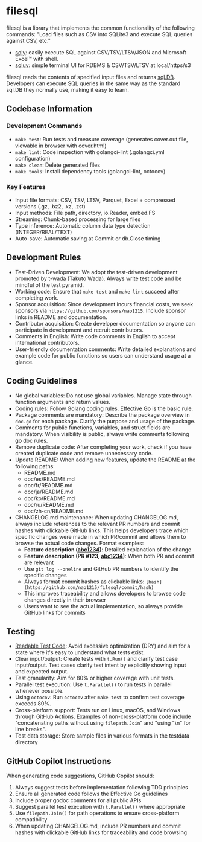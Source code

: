 # filesql

filesql is a library that implements the common functionality of the following commands: "Load files such as CSV into SQLite3 and execute SQL queries against CSV, etc."
- [sqly](https://github.com/nao1215/sqly): easily execute SQL against CSV/TSV/LTSV/JSON and Microsoft Excel™ with shell.
- [sqluv](https://github.com/nao1215/sqluv): simple terminal UI for RDBMS & CSV/TSV/LTSV at local/https/s3

filesql reads the contents of specified input files and returns [sql.DB](https://pkg.go.dev/database/sql#DB). Developers can execute SQL queries in the same way as the standard sql.DB they normally use, making it easy to learn.

## Codebase Information
### Development Commands
- `make test`: Run tests and measure coverage (generates cover.out file, viewable in browser with cover.html)
- `make lint`: Code inspection with golangci-lint (.golangci.yml configuration)
- `make clean`: Delete generated files
- `make tools`: Install dependency tools (golangci-lint, octocov)

### Key Features
- Input file formats: CSV, TSV, LTSV, Parquet, Excel + compressed versions (.gz, .bz2, .xz, .zst)
- Input methods: File path, directory, io.Reader, embed.FS
- Streaming: Chunk-based processing for large files
- Type inference: Automatic column data type detection (INTEGER/REAL/TEXT)
- Auto-save: Automatic saving at Commit or db.Close timing

## Development Rules
- Test-Driven Development: We adopt the test-driven development promoted by t-wada (Takuto Wada). Always write test code and be mindful of the test pyramid.
- Working code: Ensure that `make test` and `make lint` succeed after completing work.
- Sponsor acquisition: Since development incurs financial costs, we seek sponsors via `https://github.com/sponsors/nao1215`. Include sponsor links in README and documentation.
- Contributor acquisition: Create developer documentation so anyone can participate in development and recruit contributors.
- Comments in English: Write code comments in English to accept international contributors.
- User-friendly documentation comments: Write detailed explanations and example code for public functions so users can understand usage at a glance.

## Coding Guidelines
- No global variables: Do not use global variables. Manage state through function arguments and return values.
- Coding rules: Follow Golang coding rules. [Effective Go](https://go.dev/doc/effective_go) is the basic rule.
- Package comments are mandatory: Describe the package overview in `doc.go` for each package. Clarify the purpose and usage of the package.
- Comments for public functions, variables, and struct fields are mandatory: When visibility is public, always write comments following go doc rules.
- Remove duplicate code: After completing your work, check if you have created duplicate code and remove unnecessary code.
- Update README: When adding new features, update the README at the following paths:
  - README.md
  - doc/es/README.md
  - doc/fr/README.md
  - doc/ja/README.md
  - doc/ko/README.md
  - doc/ru/README.md
  - doc/zh-cn/README.md
- CHANGELOG.md maintenance: When updating CHANGELOG.md, always include references to the relevant PR numbers and commit hashes with clickable GitHub links. This helps developers trace which specific changes were made in which PR/commit and allows them to browse the actual code changes. Format examples:
  - **Feature description ([abc1234](https://github.com/nao1215/filesql/commit/abc1234))**: Detailed explanation of the change
  - **Feature description (PR #123, [abc1234](https://github.com/nao1215/filesql/commit/abc1234))**: When both PR and commit are relevant
  - Use `git log --oneline` and GitHub PR numbers to identify the specific changes
  - Always format commit hashes as clickable links: `[hash](https://github.com/nao1215/filesql/commit/hash)`
  - This improves traceability and allows developers to browse code changes directly in their browser
  - Users want to see the actual implementation, so always provide GitHub links for commits

## Testing
- [Readable Test Code](https://logmi.jp/main/technology/327449): Avoid excessive optimization (DRY) and aim for a state where it's easy to understand what tests exist.
- Clear input/output: Create tests with `t.Run()` and clarify test case input/output. Test cases clarify test intent by explicitly showing input and expected output.
- Test granularity: Aim for 80% or higher coverage with unit tests.
- Parallel test execution: Use `t.Parallel()` to run tests in parallel whenever possible.
- Using `octocov`: Run `octocov` after `make test` to confirm test coverage exceeds 80%.
- Cross-platform support: Tests run on Linux, macOS, and Windows through GitHub Actions. Examples of non-cross-platform code include "concatenating paths without using `filepath.Join`" and "using "\n" for line breaks".
- Test data storage: Store sample files in various formats in the testdata directory

## GitHub Copilot Instructions
When generating code suggestions, GitHub Copilot should:
1. Always suggest tests before implementation following TDD principles
2. Ensure all generated code follows the Effective Go guidelines
3. Include proper godoc comments for all public APIs
4. Suggest parallel test execution with `t.Parallel()` where appropriate
5. Use `filepath.Join()` for path operations to ensure cross-platform compatibility
6. When updating CHANGELOG.md, include PR numbers and commit hashes with clickable GitHub links for traceability and code browsing